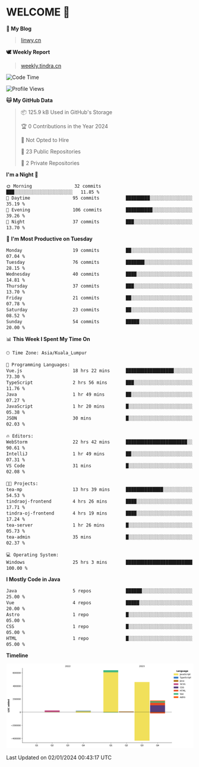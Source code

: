 # WELCOME 👋

**🐶 My Blog**
> [linwy.cn](linwy.cn)

**🕊️ Weekly Report**
> [weekly.tindra.cn](weekly.tindra.cn)
<!--START_SECTION:waka-->
![Code Time](http://img.shields.io/badge/Code%20Time-750%20hrs%2020%20mins-blue)

![Profile Views](http://img.shields.io/badge/Profile%20Views-0-blue)

**🐱 My GitHub Data** 

> 📦 125.9 kB Used in GitHub's Storage 
 > 
> 🏆 0 Contributions in the Year 2024
 > 
> 🚫 Not Opted to Hire
 > 
> 📜 23 Public Repositories 
 > 
> 🔑 2 Private Repositories 
 > 
**I'm a Night 🦉** 

```text
🌞 Morning                32 commits          ███░░░░░░░░░░░░░░░░░░░░░░   11.85 % 
🌆 Daytime                95 commits          █████████░░░░░░░░░░░░░░░░   35.19 % 
🌃 Evening                106 commits         ██████████░░░░░░░░░░░░░░░   39.26 % 
🌙 Night                  37 commits          ███░░░░░░░░░░░░░░░░░░░░░░   13.70 % 
```
📅 **I'm Most Productive on Tuesday** 

```text
Monday                   19 commits          ██░░░░░░░░░░░░░░░░░░░░░░░   07.04 % 
Tuesday                  76 commits          ███████░░░░░░░░░░░░░░░░░░   28.15 % 
Wednesday                40 commits          ████░░░░░░░░░░░░░░░░░░░░░   14.81 % 
Thursday                 37 commits          ███░░░░░░░░░░░░░░░░░░░░░░   13.70 % 
Friday                   21 commits          ██░░░░░░░░░░░░░░░░░░░░░░░   07.78 % 
Saturday                 23 commits          ██░░░░░░░░░░░░░░░░░░░░░░░   08.52 % 
Sunday                   54 commits          █████░░░░░░░░░░░░░░░░░░░░   20.00 % 
```


📊 **This Week I Spent My Time On** 

```text
🕑︎ Time Zone: Asia/Kuala_Lumpur

💬 Programming Languages: 
Vue.js                   18 hrs 22 mins      ██████████████████░░░░░░░   73.30 % 
TypeScript               2 hrs 56 mins       ███░░░░░░░░░░░░░░░░░░░░░░   11.76 % 
Java                     1 hr 49 mins        ██░░░░░░░░░░░░░░░░░░░░░░░   07.27 % 
JavaScript               1 hr 20 mins        █░░░░░░░░░░░░░░░░░░░░░░░░   05.38 % 
JSON                     30 mins             █░░░░░░░░░░░░░░░░░░░░░░░░   02.03 % 

🔥 Editors: 
WebStorm                 22 hrs 42 mins      ███████████████████████░░   90.61 % 
IntelliJ                 1 hr 49 mins        ██░░░░░░░░░░░░░░░░░░░░░░░   07.31 % 
VS Code                  31 mins             █░░░░░░░░░░░░░░░░░░░░░░░░   02.08 % 

🐱‍💻 Projects: 
tea-mp                   13 hrs 39 mins      ██████████████░░░░░░░░░░░   54.53 % 
tindraoj-frontend        4 hrs 26 mins       ████░░░░░░░░░░░░░░░░░░░░░   17.71 % 
tindra-oj-frontend       4 hrs 19 mins       ████░░░░░░░░░░░░░░░░░░░░░   17.24 % 
tea-server               1 hr 26 mins        █░░░░░░░░░░░░░░░░░░░░░░░░   05.73 % 
tea-admin                35 mins             █░░░░░░░░░░░░░░░░░░░░░░░░   02.37 % 

💻 Operating System: 
Windows                  25 hrs 3 mins       █████████████████████████   100.00 % 
```

**I Mostly Code in Java** 

```text
Java                     5 repos             ██████░░░░░░░░░░░░░░░░░░░   25.00 % 
Vue                      4 repos             █████░░░░░░░░░░░░░░░░░░░░   20.00 % 
Astro                    1 repo              █░░░░░░░░░░░░░░░░░░░░░░░░   05.00 % 
CSS                      1 repo              █░░░░░░░░░░░░░░░░░░░░░░░░   05.00 % 
HTML                     1 repo              █░░░░░░░░░░░░░░░░░░░░░░░░   05.00 % 
```



**Timeline**

![Lines of Code chart](https://raw.githubusercontent.com/rieraa/rieraa/main/assets/bar_graph.png)


 Last Updated on 02/01/2024 00:43:17 UTC
<!--END_SECTION:waka-->
